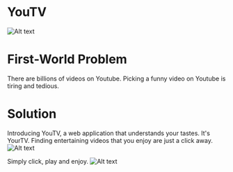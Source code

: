# YouTV
![Alt text](./landingpage.jpg?raw=true)

# First-World Problem
There are billions of videos on Youtube. Picking a funny video on Youtube is tiring and tedious.

# Solution
Introducing YouTV, a web application that understands your tastes. It's YourTV.
Finding entertaining videos that you enjoy are just a click away.
![Alt text](./loggedinpage.jpg?raw=true)

Simply click, play and enjoy.
![Alt text](./videopage.jpg?raw=true)

